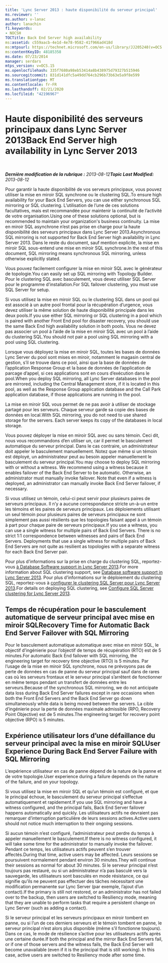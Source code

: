 ```yaml
---
title: 'Lync Server 2013 : haute disponibilité du serveur principal'
ms.reviewer: ''
ms.author: v-lanac
author: lanachin
f1.keywords:
- NOCSH
TOCTitle: Back End Server high availability
ms:assetid: c559aacb-4e1d-4e78-9582-41f966ad418d
ms:mtpsurl: https://technet.microsoft.com/en-us/library/JJ205248(v=OCS.15)
ms:contentKeyID: 48185358
ms.date: 07/23/2014
manager: serdars
mtps_version: v=OCS.15
ms.openlocfilehash: 335f7680a98eb53414a8b438975d79327b515946
ms.sourcegitcommit: 831d141dfc5a49dd764cb296b73b63e5a9f8e599
ms.translationtype: MT
ms.contentlocale: fr-FR
ms.lasthandoff: 02/21/2020
ms.locfileid: "42196967"
---
```

<div data-xmlns="http://www.w3.org/1999/xhtml">

<div class="topic" data-xmlns="http://www.w3.org/1999/xhtml" data-msxsl="urn:schemas-microsoft-com:xslt" data-cs="https://msdn.microsoft.com/">

<div data-asp="https://msdn2.microsoft.com/asp">

# <a name="back-end-server-high-availability-in-lync-server-2013"></a><span data-ttu-id="b61ca-102">Haute disponibilité des serveurs principaux dans Lync Server 2013</span><span class="sxs-lookup"><span data-stu-id="b61ca-102">Back End Server high availability in Lync Server 2013</span></span>

</div>

<div id="mainSection">

<div id="mainBody">

<span> </span>

<span data-ttu-id="b61ca-103">_**Dernière modification de la rubrique :** 2013-08-12_</span><span class="sxs-lookup"><span data-stu-id="b61ca-103">_**Topic Last Modified:** 2013-08-12_</span></span>

<span data-ttu-id="b61ca-104">Pour garantir la haute disponibilité de vos serveurs principaux, vous pouvez utiliser la mise en miroir SQL synchrone ou le clustering SQL.</span><span class="sxs-lookup"><span data-stu-id="b61ca-104">To ensure high availability for your Back End Servers, you can use either synchronous SQL mirroring or SQL clustering.</span></span> <span data-ttu-id="b61ca-105">L’utilisation de l’une de ces solutions facultatives, mais est recommandée pour maintenir la continuité de l’activité de votre organisation.</span><span class="sxs-lookup"><span data-stu-id="b61ca-105">Using one of these solutions optional, but is recommended to maintain your organization's business continuity.</span></span> <span data-ttu-id="b61ca-106">La mise en miroir SQL asynchrone n’est pas prise en charge pour la haute disponibilité des serveurs principaux dans Lync Server 2013.</span><span class="sxs-lookup"><span data-stu-id="b61ca-106">Asynchronous SQL mirroring is not supported for Back End Server high availability in Lync Server 2013.</span></span> <span data-ttu-id="b61ca-107">Dans le reste du document, sauf mention explicite, la mise en miroir SQL sous-entend une mise en miroir SQL synchrone.</span><span class="sxs-lookup"><span data-stu-id="b61ca-107">In the rest of this document, SQL mirroring means synchronous SQL mirroring, unless otherwise explicitly stated.</span></span>

<span data-ttu-id="b61ca-108">Vous pouvez facilement configurer la mise en miroir SQL avec le générateur de topologie.</span><span class="sxs-lookup"><span data-stu-id="b61ca-108">You can easily set up SQL mirroring with Topology Builder.</span></span> <span data-ttu-id="b61ca-109">Pour le clustering SQL avec basculement, vous devez utiliser SQL Server pour le programme d’installation.</span><span class="sxs-lookup"><span data-stu-id="b61ca-109">For SQL failover clustering, you must use SQL Server for setup.</span></span>

<span data-ttu-id="b61ca-110">Si vous utilisez la mise en miroir SQL ou le clustering SQL dans un pool qui est associé à un autre pool frontal pour la récupération d’urgence, vous devez utiliser la même solution de haute disponibilité principale dans les deux pools.</span><span class="sxs-lookup"><span data-stu-id="b61ca-110">If you use either SQL mirroring or SQL clustering in a pool which is paired with another Front End pool for disaster recovery, you should use the same Back End high availability solution in both pools.</span></span> <span data-ttu-id="b61ca-111">Vous ne devez pas associer un pool à l’aide de la mise en miroir SQL avec un pool à l’aide du clustering SQL.</span><span class="sxs-lookup"><span data-stu-id="b61ca-111">You should not pair a pool using SQL mirroring with a pool using SQL clustering.</span></span>

<span data-ttu-id="b61ca-112">Lorsque vous déployez la mise en miroir SQL, toutes les bases de données Lync Server du pool sont mises en miroir, notamment le magasin central de gestion, s’il se trouve dans ce pool, ainsi que la base de données de l’application Response Group et la base de données de l’application de parcage d’appel, si ces applications sont en cours d’exécution dans le pool.</span><span class="sxs-lookup"><span data-stu-id="b61ca-112">When you deploy SQL mirroring, all Lync Server databases in the pool are mirrored, including the Central Management store, if it is located in this pool, as well as the Response Group application database and the Call Park application database, if those applications are running in the pool.</span></span>

<span data-ttu-id="b61ca-p104">La mise en miroir SQL vous permet de ne pas avoir à utiliser de stockage partagé pour les serveurs. Chaque serveur garde sa copie des bases de données en local.</span><span class="sxs-lookup"><span data-stu-id="b61ca-p104">With SQL mirroring, you do not need to use shared storage for the servers. Each server keeps its copy of the databases in local storage.</span></span>

<span data-ttu-id="b61ca-p105">Vous pouvez déployer la mise en miroir SQL avec ou sans témoin. Ceci dit, nous vous recommandons d’en utiliser un, car il permet le basculement automatique du serveur principal. Dans le cas contraire, un administrateur doit appeler le basculement manuellement. Notez que même si un témoin est déployé, un administrateur peut au besoin appeler manuellement le basculement du serveur principal.</span><span class="sxs-lookup"><span data-stu-id="b61ca-p105">You may choose to deploy SQL mirroring with or without a witness. We recommend using a witness because it enables failover of the Back End Server to be automatic. Otherwise, an administrator must manually invoke failover. Note that even if a witness is deployed, an administrator can manually invoke Back End Server failover, if necessary.</span></span>

<span data-ttu-id="b61ca-p106">Si vous utilisez un témoin, celui-ci peut servir pour plusieurs paires de serveurs principaux. Il n’y a aucune correspondance stricte un-à-un entre les témoins et les paires de serveurs principaux. Les déploiements utilisant un seul témoin pour plusieurs paires de serveurs principaux ne sont simplement pas aussi résilients que les topologies faisant appel à un témoin à part pour chaque paire de serveurs principaux.</span><span class="sxs-lookup"><span data-stu-id="b61ca-p106">If you use a witness, you can use a single witness for multiple pairs of Back End Servers. There is no strict 1:1 correspondence between witnesses and pairs of Back End Servers. Deployments that use a single witness for multiple pairs of Back End Servers are not quite as resilient as topologies with a separate witness for each Back End Server pair.</span></span>

<span data-ttu-id="b61ca-122">Pour plus d’informations sur la prise en charge du clustering SQL, reportez-vous [à Database Software support in Lync Server 2013](lync-server-2013-database-software-support.md).</span><span class="sxs-lookup"><span data-stu-id="b61ca-122">For more information about SQL clustering support, see [Database software support in Lync Server 2013](lync-server-2013-database-software-support.md).</span></span> <span data-ttu-id="b61ca-123">Pour plus d’informations sur le déploiement du clustering SQL, reportez-vous à [configurer le clustering SQL Server pour Lync Server 2013](lync-server-2013-configure-sql-server-clustering.md).</span><span class="sxs-lookup"><span data-stu-id="b61ca-123">For details on deploying SQL clustering, see [Configure SQL Server clustering for Lync Server 2013](lync-server-2013-configure-sql-server-clustering.md).</span></span>

<div>

## <a name="recovery-time-for-automatic-back-end-server-failover-with-sql-mirroring"></a><span data-ttu-id="b61ca-124">Temps de récupération pour le basculement automatique de serveur principal avec mise en miroir SQL</span><span class="sxs-lookup"><span data-stu-id="b61ca-124">Recovery Time for Automatic Back End Server Failover with SQL Mirroring</span></span>

<span data-ttu-id="b61ca-125">Pour le basculement automatique automatique avec mise en miroir SQL, le objectif d’ingénierie pour l’objectif de temps de récupération (RTO) est de 5 minutes.</span><span class="sxs-lookup"><span data-stu-id="b61ca-125">For automatic Back End failover with SQL mirroring, the engineering target for recovery time objective (RTO) is 5 minutes.</span></span> <span data-ttu-id="b61ca-126">Par l’usage de la mise en miroir SQL synchrone, nous ne prévoyons pas de perte de données en cas de panne du serveur principal sauf dans de rares cas où les serveurs frontaux et le serveur principal s’arrêtent de fonctionner en même temps pendant un transfert de données entre les serveurs.</span><span class="sxs-lookup"><span data-stu-id="b61ca-126">Because of the synchronous SQL mirroring, we do not anticipate data loss during Back End Server failures except in rare occasions when both the Front End Servers and the Back End Server go down simultaneously while data is being moved between the servers.</span></span> <span data-ttu-id="b61ca-127">La cible d’ingénierie pour la perte de données maximale admissible (RPO, Recovery Point Objective) est de 5 minutes.</span><span class="sxs-lookup"><span data-stu-id="b61ca-127">The engineering target for recovery point objective (RPO) is 5 minutes.</span></span>

</div>

<div>

## <a name="user-experience-during-back-end-server-failure-with-sql-mirroring"></a><span data-ttu-id="b61ca-128">Expérience utilisateur lors d’une défaillance du serveur principal avec la mise en miroir SQL</span><span class="sxs-lookup"><span data-stu-id="b61ca-128">User Experience During Back End Server Failure with SQL Mirroring</span></span>

<span data-ttu-id="b61ca-129">L’expérience utilisateur en cas de panne dépend de la nature de la panne et de votre topologie.</span><span class="sxs-lookup"><span data-stu-id="b61ca-129">User experience during a failure depends on the nature of the failure, and on your topology.</span></span>

<span data-ttu-id="b61ca-130">Si vous utilisez la mise en miroir SQL et qu’un témoin est configuré, et que le principal échoue, le basculement du serveur principal s’effectue automatiquement et rapidement.</span><span class="sxs-lookup"><span data-stu-id="b61ca-130">If you use SQL mirroring and have a witness configured, and the principal fails, Back End Server failover happens automatically and quickly.</span></span> <span data-ttu-id="b61ca-131">Les utilisateurs actifs ne devraient pas remarquer d’interruption particulière de leurs sessions actives.</span><span class="sxs-lookup"><span data-stu-id="b61ca-131">Active users should not notice much interruption to their ongoing sessions.</span></span>

<span data-ttu-id="b61ca-132">Si aucun témoin n’est configuré, l’administrateur peut perdre du temps à appeler manuellement le basculement.</span><span class="sxs-lookup"><span data-stu-id="b61ca-132">If there is no witness configured, it will take some time for the administrator to manually invoke the failover.</span></span> <span data-ttu-id="b61ca-133">Pendant ce temps, les utilisateurs actifs peuvent s’en trouver affectés.</span><span class="sxs-lookup"><span data-stu-id="b61ca-133">During that time, active users may be affected.</span></span> <span data-ttu-id="b61ca-134">Leurs sessions se poursuivent normalement pendant environ 30 minutes.</span><span class="sxs-lookup"><span data-stu-id="b61ca-134">They will continue their sessions as normal for about 30 minutes.</span></span> <span data-ttu-id="b61ca-135">Si le serveur principal n’est toujours pas restauré, ou si un administrateur n’a pas basculé vers la sauvegarde, les utilisateurs sont basculés en mode résistance, ce qui signifie qu’ils ne peuvent pas effectuer des tâches nécessitant une modification permanente sur Lync Server (par exemple, l’ajout d’un contact).</span><span class="sxs-lookup"><span data-stu-id="b61ca-135">If the primary is still not restored, or an administrator has not failed over to the backup, then users are switched to Resiliency mode, meaning that they are unable to perform tasks that require a persistent change on Lync Server (such as adding a contact).</span></span>

<span data-ttu-id="b61ca-p111">Si le serveur principal et les serveurs principaux en miroir tombent en panne, ou si l’un de ces derniers serveurs et le témoin tombent en panne, le serveur principal n’est alors plus disponible (même s’il fonctionne toujours). Dans ce cas, le mode de résilience s’active pour les utilisateurs actifs après une certaine durée.</span><span class="sxs-lookup"><span data-stu-id="b61ca-p111">If both the principal and the mirror Back End Servers fail, or if one of those servers and the witness fails, the Back End Server will become unavailable (even if it is the principal that is still working). In this case, active users are switched to Resiliency mode after some time.</span></span>

</div>

</div>

<span> </span>

</div>

</div>

</div>

